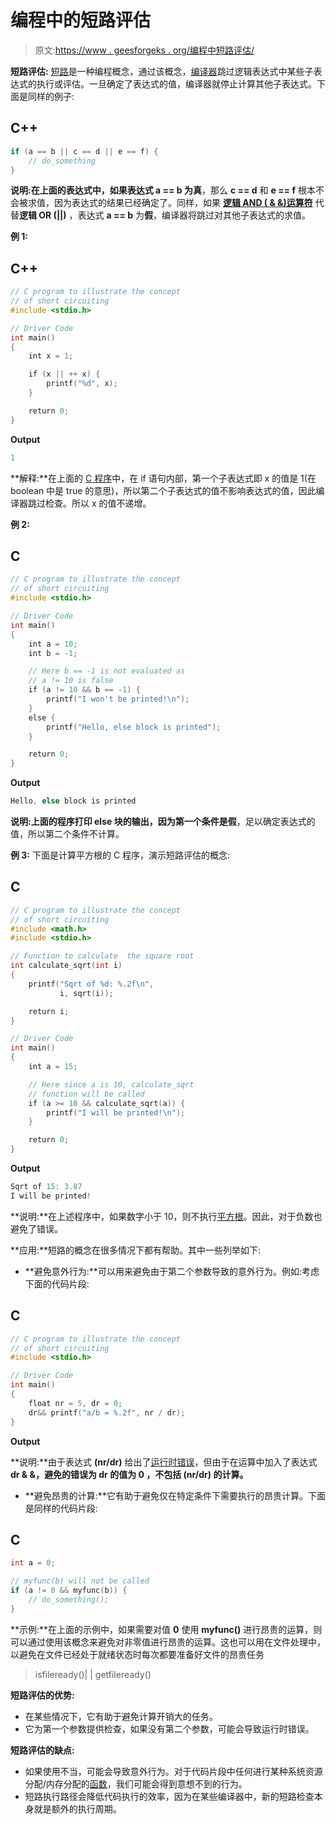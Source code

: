 # 编程中的短路评估

> 原文:[https://www . geesforgeks . org/编程中短路评估/](https://www.geeksforgeeks.org/short-circuit-evaluation-in-programming/)

**短路评估:** [短路](https://www.geeksforgeeks.org/short-circuiting-in-c-and-linux/)是一种编程概念，通过该概念，[编译器](https://www.geeksforgeeks.org/introduction-of-compiler-design/)跳过逻辑表达式中某些子表达式的执行或评估。一旦确定了表达式的值，编译器就停止计算其他子表达式。下面是同样的例子:

## C++

```cpp
if (a == b || c == d || e == f) {
    // do_something
}
```

**说明:**在上面的表达式中，如果表达式 **a == b** 为**真**，那么 **c == d** 和 **e == f** 根本不会被求值，因为表达式的结果已经确定了。同样，如果 [**逻辑 AND ( & &)运算符**](https://www.geeksforgeeks.org/operators-in-c-set-2-relational-and-logical-operators/) 代替**逻辑 OR (||)** ，表达式 **a == b** 为**假**，编译器将跳过对其他子表达式的求值。

**例 1:**

## C++

```cpp
// C program to illustrate the concept
// of short circuiting
#include <stdio.h>

// Driver Code
int main()
{
    int x = 1;

    if (x || ++ x) {
        printf("%d", x);
    }

    return 0;
}
```

**Output**

```cpp
1
```

**解释:**在上面的 [C 程序](https://www.geeksforgeeks.org/c/)中，在 if 语句内部，第一个子表达式即 x 的值是 1(在 boolean 中是 true 的意思)，所以第二个子表达式的值不影响表达式的值，因此编译器跳过检查。所以 x 的值不递增。

**例 2:**

## C

```cpp
// C program to illustrate the concept
// of short circuiting
#include <stdio.h>

// Driver Code
int main()
{
    int a = 10;
    int b = -1;

    // Here b == -1 is not evaluated as
    // a != 10 is false
    if (a != 10 && b == -1) {
        printf("I won't be printed!\n");
    }
    else {
        printf("Hello, else block is printed");
    }

    return 0;
}
```

**Output**

```cpp
Hello, else block is printed
```

**说明:**上面的程序打印 **else 块**的输出，因为第一个条件是**假**，足以确定表达式的值，所以第二个条件不计算。

**例 3:** 下面是计算平方根的 C 程序，演示短路评估的概念:

## C

```cpp
// C program to illustrate the concept
// of short circuiting
#include <math.h>
#include <stdio.h>

// Function to calculate  the square root
int calculate_sqrt(int i)
{
    printf("Sqrt of %d: %.2f\n",
           i, sqrt(i));

    return i;
}

// Driver Code
int main()
{
    int a = 15;

    // Here since a is 10, calculate_sqrt
    // function will be called
    if (a >= 10 && calculate_sqrt(a)) {
        printf("I will be printed!\n");
    }

    return 0;
}
```

**Output**

```cpp
Sqrt of 15: 3.87
I will be printed!
```

**说明:**在上述程序中，如果数字小于 10，则不执行[平方根](https://www.geeksforgeeks.org/square-root-of-an-integer/)。因此，对于负数也避免了错误。

**应用:**短路的概念在很多情况下都有帮助。其中一些列举如下:

*   **避免意外行为:**可以用来避免由于第二个参数导致的意外行为。例如:考虑下面的代码片段:

## C

```cpp
// C program to illustrate the concept
// of short circuiting
#include <stdio.h>

// Driver Code
int main()
{
    float nr = 5, dr = 0;
    dr&& printf("a/b = %.2f", nr / dr);
}
```

**Output**

**说明:**由于表达式 **(nr/dr)** 给出了[运行时错误](https://www.geeksforgeeks.org/runtime-errors/)，但由于在运算中加入了表达式 **dr & &，避免的错误为 **dr** 的值为 **0** ，不包括 **(nr/dr)** 的计算。**

*   **避免昂贵的计算:**它有助于避免仅在特定条件下需要执行的昂贵计算。下面是同样的代码片段:

## C

```cpp
int a = 0;

// myfunc(b) will not be called
if (a != 0 && myfunc(b)) {
    // do_something();
}
```

**示例:**在上面的示例中，如果需要对值 **0** 使用 **myfunc()** 进行昂贵的运算，则可以通过使用该概念来避免对非零值进行昂贵的运算。这也可以用在文件处理中，以避免在文件已经处于就绪状态时每次都要准备好文件的昂贵任务

> isfileready()| | getfileready()

**短路评估的优势:**

*   在某些情况下，它有助于避免计算开销大的任务。
*   它为第一个参数提供检查，如果没有第二个参数，可能会导致运行时错误。

**短路评估的缺点:**

*   如果使用不当，可能会导致意外行为。对于代码片段中任何进行某种系统资源分配/内存分配的[函数](https://www.geeksforgeeks.org/functions-in-c/)，我们可能会得到意想不到的行为。
*   短路执行路径会降低代码执行的效率，因为在某些编译器中，新的短路检查本身就是额外的执行周期。